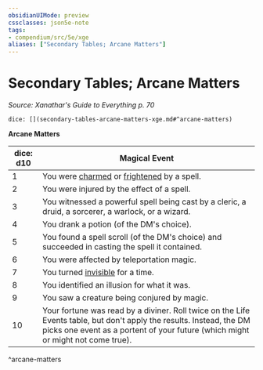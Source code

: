 ```yaml
---
obsidianUIMode: preview
cssclasses: json5e-note
tags:
- compendium/src/5e/xge
aliases: ["Secondary Tables; Arcane Matters"]
---
```

# Secondary Tables; Arcane Matters
*Source: Xanathar's Guide to Everything p. 70* 

`dice: [](secondary-tables-arcane-matters-xge.md#^arcane-matters)`

**Arcane Matters**

| dice: d10 | Magical Event |
|-----------|---------------|
| 1 | You were [charmed](2.%20GM%20Tools/Misc%20DND%20Handbook/compendium/rules/conditions.md#charmed) or [frightened](2.%20GM%20Tools/Misc%20DND%20Handbook/compendium/rules/conditions.md#frightened) by a spell. |
| 2 | You were injured by the effect of a spell. |
| 3 | You witnessed a powerful spell being cast by a cleric, a druid, a sorcerer, a warlock, or a wizard. |
| 4 | You drank a potion (of the DM's choice). |
| 5 | You found a spell scroll (of the DM's choice) and succeeded in casting the spell it contained. |
| 6 | You were affected by teleportation magic. |
| 7 | You turned [invisible](2.%20GM%20Tools/Misc%20DND%20Handbook/compendium/rules/conditions.md#invisible) for a time. |
| 8 | You identified an illusion for what it was. |
| 9 | You saw a creature being conjured by magic. |
| 10 | Your fortune was read by a diviner. Roll twice on the Life Events table, but don't apply the results. Instead, the DM picks one event as a portent of your future (which might or might not come true). |
^arcane-matters